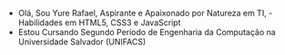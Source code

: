 - Olá, Sou Yure Rafael, Aspirante e Apaixonado por Natureza em TI,
-Habilidades em HTML5, CSS3 e JavaScript
- Estou Cursando  Segundo Período de Engenharia da Computação na Universidade Salvador (UNIFACS)


<!---
yure07/yure07 is a ✨ special ✨ repository because its `README.md` (this file) appears on your GitHub profile.
You can click the Preview link to take a look at your changes.
--->
